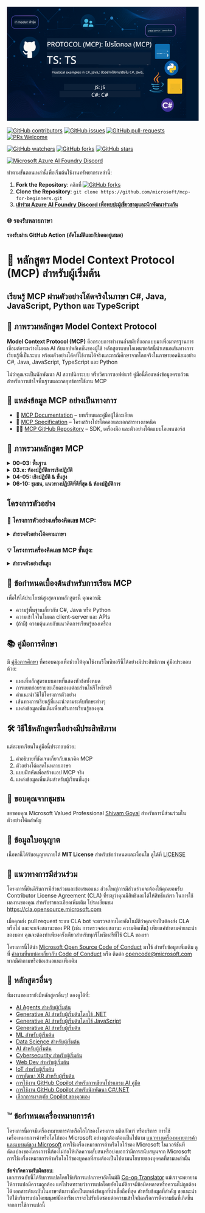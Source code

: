 <!--
CO_OP_TRANSLATOR_METADATA:
{
  "original_hash": "a94f85d76c34db9e2230c3d70787d320",
  "translation_date": "2025-06-27T15:04:33+00:00",
  "source_file": "README.md",
  "language_code": "th"
}
-->
![MCP-for-beginners](../../translated_images/mcp-beginners.2ce2b317996369ff66c5b72e25eff9d4288ab2741fc70c0b4e523d1ae1e249fd.th.png) 

[![GitHub contributors](https://img.shields.io/github/contributors/microsoft/mcp-for-beginners.svg)](https://GitHub.com/microsoft/mcp-for-beginners/graphs/contributors)
[![GitHub issues](https://img.shields.io/github/issues/microsoft/mcp-for-beginners.svg)](https://GitHub.com/microsoft/mcp-for-beginners/issues)
[![GitHub pull-requests](https://img.shields.io/github/issues-pr/microsoft/mcp-for-beginners.svg)](https://GitHub.com/microsoft/mcp-for-beginners/pulls)
[![PRs Welcome](https://img.shields.io/badge/PRs-welcome-brightgreen.svg?style=flat-square)](http://makeapullrequest.com)

[![GitHub watchers](https://img.shields.io/github/watchers/microsoft/mcp-for-beginners.svg?style=social&label=Watch)](https://GitHub.com/microsoft/mcp-for-beginners/watchers)
[![GitHub forks](https://img.shields.io/github/forks/microsoft/mcp-for-beginners.svg?style=social&label=Fork)](https://GitHub.com/microsoft/mcp-for-beginners/fork)
[![GitHub stars](https://img.shields.io/github/stars/microsoft/mcp-for-beginners?style=social&label=Star)](https://GitHub.com/microsoft/mcp-for-beginners/stargazers)


[![Microsoft Azure AI Foundry Discord](https://dcbadge.vercel.app/api/server/ByRwuEEgH4)](https://discord.com/invite/ByRwuEEgH4)


ทำตามขั้นตอนเหล่านี้เพื่อเริ่มต้นใช้งานทรัพยากรเหล่านี้:
1. **Fork the Repository**: คลิกที่ [![GitHub forks](https://img.shields.io/github/forks/microsoft/mcp-for-beginners.svg?style=social&label=Fork)](https://GitHub.com/microsoft/mcp-for-beginners/fork)
2. **Clone the Repository**:   `git clone https://github.com/microsoft/mcp-for-beginners.git`
3. [**เข้าร่วม Azure AI Foundry Discord เพื่อพบปะผู้เชี่ยวชาญและนักพัฒนาร่วมกัน**](https://discord.com/invite/ByRwuEEgH4)


### 🌐 รองรับหลายภาษา

#### รองรับผ่าน GitHub Action (อัตโนมัติและอัปเดตอยู่เสมอ)

# 🚀 หลักสูตร Model Context Protocol (MCP) สำหรับผู้เริ่มต้น

## **เรียนรู้ MCP ผ่านตัวอย่างโค้ดจริงในภาษา C#, Java, JavaScript, Python และ TypeScript**

## 🧠 ภาพรวมหลักสูตร Model Context Protocol

**Model Context Protocol (MCP)** คือกรอบการทำงานล้ำสมัยที่ออกแบบมาเพื่อมาตรฐานการเชื่อมต่อระหว่างโมเดล AI กับแอปพลิเคชันของผู้ใช้ หลักสูตรแบบโอเพนซอร์สนี้นำเสนอเส้นทางการเรียนรู้ที่เป็นระบบ พร้อมตัวอย่างโค้ดที่ใช้งานได้จริงและกรณีศึกษาจากโลกจริงในภาษายอดนิยมอย่าง C#, Java, JavaScript, TypeScript และ Python

ไม่ว่าคุณจะเป็นนักพัฒนา AI สถาปนิกระบบ หรือวิศวกรซอฟต์แวร์ คู่มือนี้คือแหล่งข้อมูลครบถ้วนสำหรับการเข้าใจพื้นฐานและกลยุทธ์การใช้งาน MCP

## 🔗 แหล่งข้อมูล MCP อย่างเป็นทางการ

- 📘 [MCP Documentation](https://modelcontextprotocol.io/) – บทเรียนและคู่มือผู้ใช้ละเอียด  
- 📜 [MCP Specification](https://spec.modelcontextprotocol.io/) – โครงสร้างโปรโตคอลและเอกสารทางเทคนิค  
- 🧑‍💻 [MCP GitHub Repository](https://github.com/modelcontextprotocol) – SDK, เครื่องมือ และตัวอย่างโค้ดแบบโอเพนซอร์ส  

## 🧭 ภาพรวมหลักสูตร MCP

<details>
  <summary><strong>00-03: พื้นฐาน</strong></summary>

- **00. แนะนำ MCP**  
  ภาพรวมของ Model Context Protocol และความสำคัญในระบบ AI pipeline [อ่านเพิ่มเติม](./00-Introduction/README.md)
- **01. อธิบายแนวคิดหลัก**  
  เจาะลึกแนวคิดหลักของ MCP [อ่านเพิ่มเติม](./01-CoreConcepts/README.md)
- **02. ความปลอดภัยใน MCP**  
  ภัยคุกคามด้านความปลอดภัยและแนวทางปฏิบัติที่ดีที่สุด [อ่านเพิ่มเติม](./02-Security/README.md)
- **03. เริ่มต้นใช้งาน MCP**  
  การตั้งค่าสภาพแวดล้อม เซิร์ฟเวอร์/ไคลเอนต์พื้นฐาน การผสานรวม [อ่านเพิ่มเติม](./03-GettingStarted/README.md)
</details>

<details>
  <summary><strong>03.x: ห้องปฏิบัติการเชิงปฏิบัติ</strong></summary>

- **3.1. เซิร์ฟเวอร์ตัวแรก** – [คู่มือ](./03-GettingStarted/01-first-server/README.md)
- **3.2. ไคลเอนต์ตัวแรก** – [คู่มือ](./03-GettingStarted/02-client/README.md)
- **3.3. ไคลเอนต์ที่ใช้ LLM** – [คู่มือ](./03-GettingStarted/03-llm-client/README.md)
- **3.4. ใช้งานเซิร์ฟเวอร์ผ่าน Visual Studio Code** – [คู่มือ](./03-GettingStarted/04-vscode/README.md)
- **3.5. สร้างเซิร์ฟเวอร์ด้วย SSE** – [คู่มือ](./03-GettingStarted/05-sse-server/README.md)
- **3.6. การสตรีมผ่าน HTTP** – [คู่มือ](./03-GettingStarted/06-http-streaming/README.md)
- **3.7. ใช้ AI Toolkit** – [คู่มือ](./03-GettingStarted/07-aitk/README.md)
- **3.8. ทดสอบเซิร์ฟเวอร์ของคุณ** – [คู่มือ](./03-GettingStarted/08-testing/README.md)
- **3.9. นำเซิร์ฟเวอร์ขึ้นใช้งานจริง** – [คู่มือ](./03-GettingStarted/09-deployment/README.md)
</details>

<details>
  <summary><strong>04-05: เชิงปฏิบัติ & ขั้นสูง</strong></summary>

- **04. การใช้งานจริง**  
  SDK, การดีบัก, การทดสอบ, เทมเพลต prompt ที่นำกลับมาใช้ใหม่ได้ [อ่านเพิ่มเติม](./04-PracticalImplementation/README.md)
- **05. หัวข้อขั้นสูงใน MCP**  
  AI แบบมัลติโมดัล, การขยายระบบ, การใช้งานในองค์กร [อ่านเพิ่มเติม](./05-AdvancedTopics/README.md)
- **5.1. การผสาน MCP กับ Azure** – [คู่มือ](./05-AdvancedTopics/mcp-integration/README.md)
- **5.2. มัลติโมดัล** – [คู่มือ](./05-AdvancedTopics/mcp-multi-modality/README.md)
- **5.3. ตัวอย่าง MCP OAuth2** – [คู่มือ](./05-AdvancedTopics/mcp-oauth2-demo/README.md)
- **5.4. Root Contexts** – [คู่มือ](./05-AdvancedTopics/mcp-root-contexts/README.md)
- **5.5. Routing** – [คู่มือ](./05-AdvancedTopics/mcp-routing/README.md)
- **5.6. Sampling** – [คู่มือ](./05-AdvancedTopics/mcp-sampling/README.md)
- **5.7. Scaling** – [คู่มือ](./05-AdvancedTopics/mcp-scaling/README.md)
- **5.8. Security** – [คู่มือ](./05-AdvancedTopics/mcp-security/README.md)
- **5.9. Web Search MCP** – [คู่มือ](./05-AdvancedTopics/web-search-mcp/README.md)
- **5.10. การสตรีมแบบเรียลไทม์** – [คู่มือ](./05-AdvancedTopics/mcp-realtimestreaming/README.md)
- **5.11. การค้นหาเว็บแบบเรียลไทม์** – [คู่มือ](./05-AdvancedTopics/mcp-realtimesearch/README.md)
- **5.12. การยืนยันตัวตน Entra ID สำหรับเซิร์ฟเวอร์ Model Context Protocol** – [คู่มือ](./05-AdvancedTopics/mcp-security-entra/README.md)
</details>

<details>
  <summary><strong>06-10: ชุมชน, แนวทางปฏิบัติที่ดีที่สุด & ห้องปฏิบัติการ</strong></summary>
- **06. การมีส่วนร่วมของชุมชน** – [คู่มือ](./06-CommunityContributions/README.md)
- **07. บทเรียนจากการนำไปใช้ตั้งแต่เนิ่นๆ** – [คู่มือ](./07-LessonsFromEarlyAdoption/README.md)
- **08. แนวปฏิบัติที่ดีที่สุดสำหรับ MCP** – [คู่มือ](./08-BestPractices/README.md)
- **09. กรณีศึกษาของ MCP** – [คู่มือ](./09-CaseStudy/README.md)
- **10. การปรับปรุงเวิร์กโฟลว์ AI: การสร้าง MCP Server ด้วย AI Toolkit** – [ห้องปฏิบัติการ](./10-StreamliningAIWorkflowsBuildingAnMCPServerWithAIToolkit/README.md)
</details>

## โครงการตัวอย่าง

### 🧮 โครงการตัวอย่างเครื่องคิดเลข MCP:
<details>
  <summary><strong>สำรวจตัวอย่างโค้ดตามภาษา</strong></summary>

  - [ตัวอย่าง MCP Server ด้วย C#](./03-GettingStarted/samples/csharp/README.md)
  - [เครื่องคิดเลข MCP ด้วย Java](./03-GettingStarted/samples/java/calculator/README.md)
  - [ตัวอย่าง MCP ด้วย JavaScript](./03-GettingStarted/samples/javascript/README.md)
  - [MCP Server ด้วย Python](../../03-GettingStarted/samples/python/mcp_calculator_server.py)
  - [ตัวอย่าง MCP ด้วย TypeScript](./03-GettingStarted/samples/typescript/README.md)

</details>

### 💡 โครงการเครื่องคิดเลข MCP ขั้นสูง:
<details>
  <summary><strong>สำรวจตัวอย่างขั้นสูง</strong></summary>

  - [ตัวอย่างขั้นสูงด้วย C#](./04-PracticalImplementation/samples/csharp/README.md)
  - [ตัวอย่างแอป Container ด้วย Java](./04-PracticalImplementation/samples/java/containerapp/README.md)
  - [ตัวอย่างขั้นสูงด้วย JavaScript](./04-PracticalImplementation/samples/javascript/README.md)
  - [การใช้งานซับซ้อนด้วย Python](../../04-PracticalImplementation/samples/python/mcp_sample.py)
  - [ตัวอย่าง Container ด้วย TypeScript](./04-PracticalImplementation/samples/typescript/README.md)

</details>


## 🎯 ข้อกำหนดเบื้องต้นสำหรับการเรียน MCP

เพื่อให้ได้ประโยชน์สูงสุดจากหลักสูตรนี้ คุณควรมี:

- ความรู้พื้นฐานเกี่ยวกับ C#, Java หรือ Python
- ความเข้าใจในโมเดล client-server และ APIs
- (ถ้ามี) ความคุ้นเคยกับแนวคิดการเรียนรู้ของเครื่อง

## 📚 คู่มือการศึกษา

มี [คู่มือการศึกษา](./study_guide.md) ที่ครอบคลุมเพื่อช่วยให้คุณใช้งานรีโพซิทอรีนี้ได้อย่างมีประสิทธิภาพ คู่มือประกอบด้วย:

- แผนที่หลักสูตรแบบภาพที่แสดงหัวข้อทั้งหมด
- การแยกย่อยรายละเอียดของแต่ละส่วนในรีโพซิทอรี
- คำแนะนำวิธีใช้โครงการตัวอย่าง
- เส้นทางการเรียนรู้ที่แนะนำตามระดับทักษะต่างๆ
- แหล่งข้อมูลเพิ่มเติมเพื่อเสริมการเรียนรู้ของคุณ

## 🛠️ วิธีใช้หลักสูตรนี้อย่างมีประสิทธิภาพ

แต่ละบทเรียนในคู่มือนี้ประกอบด้วย:

1. คำอธิบายที่ชัดเจนเกี่ยวกับแนวคิด MCP  
2. ตัวอย่างโค้ดสดในหลายภาษา  
3. แบบฝึกหัดเพื่อสร้างแอป MCP จริง  
4. แหล่งข้อมูลเพิ่มเติมสำหรับผู้เรียนขั้นสูง


## 🌟 ขอบคุณจากชุมชน

ขอขอบคุณ Microsoft Valued Professional [Shivam Goyal](https://www.linkedin.com/in/shivam2003/) สำหรับการมีส่วนร่วมในตัวอย่างโค้ดสำคัญ

## 📜 ข้อมูลใบอนุญาต

เนื้อหานี้ได้รับอนุญาตภายใต้ **MIT License** สำหรับข้อกำหนดและเงื่อนไข ดูได้ที่ [LICENSE](../../LICENSE)

## 🤝 แนวทางการมีส่วนร่วม

โครงการนี้ยินดีรับการมีส่วนร่วมและข้อเสนอแนะ ส่วนใหญ่การมีส่วนร่วมจะต้องให้คุณยอมรับ
Contributor License Agreement (CLA) ที่ระบุว่าคุณมีสิทธิและได้ให้สิทธิ์แก่เรา
ในการใช้ผลงานของคุณ สำหรับรายละเอียดเพิ่มเติม โปรดเยี่ยมชม <https://cla.opensource.microsoft.com>

เมื่อคุณส่ง pull request ระบบ CLA bot จะตรวจสอบโดยอัตโนมัติว่าคุณจำเป็นต้องส่ง CLA หรือไม่ และจะแจ้งสถานะของ PR (เช่น การตรวจสอบสถานะ ความคิดเห็น) เพียงแค่ทำตามคำแนะนำของบอท คุณจะต้องทำเพียงครั้งเดียวสำหรับทุกรีโพซิทอรีที่ใช้ CLA ของเรา

โครงการนี้ได้นำ [Microsoft Open Source Code of Conduct](https://opensource.microsoft.com/codeofconduct/) มาใช้
สำหรับข้อมูลเพิ่มเติม ดูที่ [คำถามที่พบบ่อยเกี่ยวกับ Code of Conduct](https://opensource.microsoft.com/codeofconduct/faq/) หรือ
ติดต่อ [opencode@microsoft.com](mailto:opencode@microsoft.com) หากมีคำถามหรือข้อเสนอแนะเพิ่มเติม

## 🎒 หลักสูตรอื่นๆ
ทีมงานของเรายังมีหลักสูตรอื่นๆ! ลองดูได้ที่:

- [AI Agents สำหรับผู้เริ่มต้น](https://github.com/microsoft/ai-agents-for-beginners?WT.mc_id=academic-105485-koreyst)
- [Generative AI สำหรับผู้เริ่มต้นโดยใช้ .NET](https://github.com/microsoft/Generative-AI-for-beginners-dotnet?WT.mc_id=academic-105485-koreyst)
- [Generative AI สำหรับผู้เริ่มต้นโดยใช้ JavaScript](https://github.com/microsoft/generative-ai-with-javascript?WT.mc_id=academic-105485-koreyst)
- [Generative AI สำหรับผู้เริ่มต้น](https://github.com/microsoft/generative-ai-for-beginners?WT.mc_id=academic-105485-koreyst)
- [ML สำหรับผู้เริ่มต้น](https://aka.ms/ml-beginners?WT.mc_id=academic-105485-koreyst)
- [Data Science สำหรับผู้เริ่มต้น](https://aka.ms/datascience-beginners?WT.mc_id=academic-105485-koreyst)
- [AI สำหรับผู้เริ่มต้น](https://aka.ms/ai-beginners?WT.mc_id=academic-105485-koreyst)
- [Cybersecurity สำหรับผู้เริ่มต้น](https://github.com/microsoft/Security-101??WT.mc_id=academic-96948-sayoung)
- [Web Dev สำหรับผู้เริ่มต้น](https://aka.ms/webdev-beginners?WT.mc_id=academic-105485-koreyst)
- [IoT สำหรับผู้เริ่มต้น](https://aka.ms/iot-beginners?WT.mc_id=academic-105485-koreyst)
- [การพัฒนา XR สำหรับผู้เริ่มต้น](https://github.com/microsoft/xr-development-for-beginners?WT.mc_id=academic-105485-koreyst)
- [การใช้งาน GitHub Copilot สำหรับการเขียนโปรแกรม AI คู่มือ](https://aka.ms/GitHubCopilotAI?WT.mc_id=academic-105485-koreyst)
- [การใช้งาน GitHub Copilot สำหรับนักพัฒนา C#/.NET](https://github.com/microsoft/mastering-github-copilot-for-dotnet-csharp-developers?WT.mc_id=academic-105485-koreyst)
- [เลือกการผจญภัย Copilot ของคุณเอง](https://github.com/microsoft/CopilotAdventures?WT.mc_id=academic-105485-koreyst)


## ™️ ข้อกำหนดเครื่องหมายการค้า

โครงการนี้อาจมีเครื่องหมายการค้าหรือโลโก้ของโครงการ ผลิตภัณฑ์ หรือบริการ การใช้เครื่องหมายการค้าหรือโลโก้ของ Microsoft อย่างถูกต้องต้องเป็นไปตาม
[แนวทางเครื่องหมายการค้าและแบรนด์ของ Microsoft](https://www.microsoft.com/legal/intellectualproperty/trademarks/usage/general)
การใช้เครื่องหมายการค้าหรือโลโก้ของ Microsoft ในเวอร์ชันที่ดัดแปลงของโครงการนี้ต้องไม่ก่อให้เกิดความสับสนหรือบ่งบอกว่ามีการสนับสนุนจาก Microsoft
การใช้เครื่องหมายการค้าหรือโลโก้ของบุคคลที่สามต้องเป็นไปตามนโยบายของบุคคลที่สามเหล่านั้น

**ข้อจำกัดความรับผิดชอบ**:  
เอกสารฉบับนี้ได้รับการแปลโดยใช้บริการแปลภาษาอัตโนมัติ [Co-op Translator](https://github.com/Azure/co-op-translator) แม้เราจะพยายามให้การแปลมีความถูกต้อง แต่โปรดทราบว่าการแปลโดยอัตโนมัติอาจมีข้อผิดพลาดหรือความไม่ถูกต้องได้ เอกสารต้นฉบับในภาษาต้นทางถือเป็นแหล่งข้อมูลที่น่าเชื่อถือที่สุด สำหรับข้อมูลที่สำคัญ ขอแนะนำให้ใช้บริการแปลโดยมนุษย์มืออาชีพ เราจะไม่รับผิดชอบต่อความเข้าใจผิดหรือการตีความผิดที่เกิดขึ้นจากการใช้การแปลนี้
